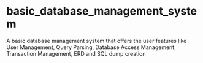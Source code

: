 # basic_database_management_system
A basic database management system that offers the user features like User Management, Query Parsing, Database Access Management, Transaction Management, ERD and SQL dump creation
